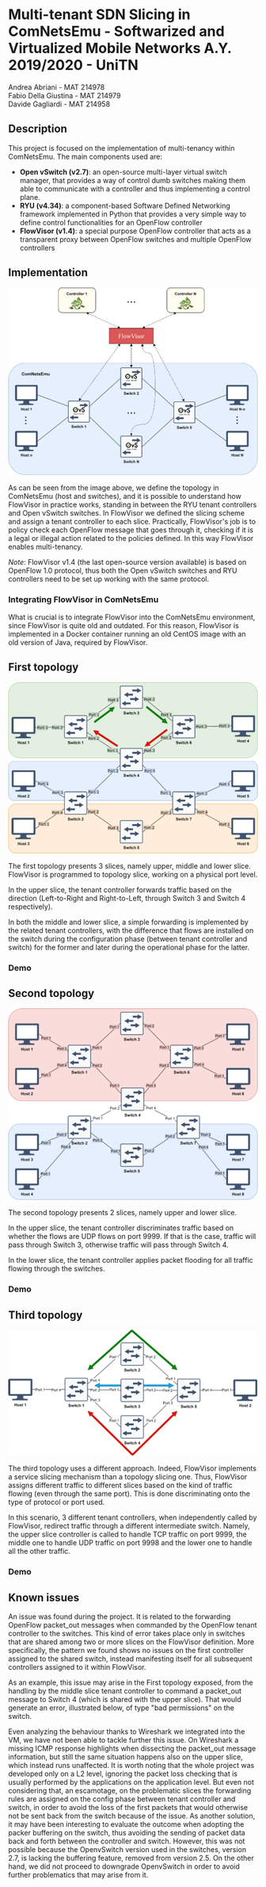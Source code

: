 # Multi-tenant SDN Slicing in ComNetsEmu - Softwarized and Virtualized Mobile Networks A.Y. 2019/2020 - UniTN

Andrea Abriani - MAT 214978  
Fabio Della Giustina - MAT 214979  
Davide Gagliardi - MAT 214958

## Description
This project is focused on the implementation of multi-tenancy within ComNetsEmu.
The main components used are:
- **Open vSwitch (v2.7)**: an open-source multi-layer virtual switch manager, that provides a way of control dumb switches making them able to communicate with a controller and thus implementing a control plane.
- **RYU (v4.34)**: a component-based Software Defined Networking framework implemented in Python that provides a very simple way to define control functionalities for an OpenFlow controller
- **FlowVisor (v1.4)**: a special purpose OpenFlow controller that acts as a transparent proxy between OpenFlow switches and multiple OpenFlow controllers

## Implementation

![alt text](Implementation.png "Implementation")

As can be seen from the image above, we define the topology in ComNetsEmu (host and switches), and it is possible to understand how FlowVisor in practice works, standing in between the RYU tenant controllers and Open vSwitch switches. In FlowVisor we defined the slicing scheme and assign a tenant controller to each slice.
Practically, FlowVisor's job is to policy check each OpenFlow message that goes through it, checking if it is a legal or illegal action related to the policies defined. In this way FlowVisor enables multi-tenancy.

*Note*: FlowVisor v1.4 (the last open-source version available) is based on OpenFlow 1.0 protocol, thus both the Open vSwitch switches and RYU controllers need to be set up working with the same protocol.

### Integrating FlowVisor in ComNetsEmu

What is crucial is to integrate FlowVisor into the ComNetsEmu environment, since FlowVisor is quite old and outdated. For this reason, FlowVisor is implemented in a Docker container running an old CentOS image with an old version of Java, required by FlowVisor.

## First topology

![alt text](Topology1.png "First topology")

The first topology presents 3 slices, namely upper, middle and lower slice. FlowVisor is programmed to topology slice, working on a physical port level.

In the upper slice, the tenant controller forwards traffic based on the direction (Left-to-Right and Right-to-Left, through Switch 3 and Switch 4 respectively).

In both the middle and lower slice, a simple forwarding is implemented by the related tenant controllers, with the difference that flows are installed on the switch during the configuration phase (between tenant controller and switch) for the former and later during the operational phase for the latter.

### Demo

## Second topology

![alt text](Topology2.png "Second topology")

The second topology presents 2 slices, namely upper and lower slice.

In the upper slice, the tenant controller discriminates traffic based on whether the flows are UDP flows on port 9999. If that is the case, traffic will pass through Switch 3, otherwise traffic will pass through Switch 4.

In the lower slice, the tenant controller applies packet flooding for all traffic flowing through the switches.

### Demo


## Third topology

![alt text](Topology3.png "Third topology")

The third topology uses a different approach. Indeed, FlowVisor implements a service slicing mechanism than a topology slicing one. Thus, FlowVisor assigns different traffic to different slices based on the kind of traffic flowing (even through the same port). This is done discriminating onto the type of protocol or port used.

In this scenario, 3 different tenant controllers, when independently called by FlowVisor, redirect traffic through a different intermediate switch. Namely, the upper slice controller is called to handle TCP traffic on port 9999, the middle one to handle UDP traffic on port 9998 and the lower one to handle all the other traffic.

### Demo

## Known issues

An issue was found during the project. It is related to the forwarding OpenFlow packet_out messages when commanded by the OpenFlow tenant controller to the switches. This kind of error takes place only in switches that are shared among two or more slices on the FlowVisor definition. More specifically, the pattern we found shows no issues on the first controller assigned to the shared switch, instead manifesting itself for all subsequent controllers assigned to it within FlowVisor.

As an example, this issue may arise in the First topology exposed, from the handling by the middle slice tenant controller to command a packet_out message to Switch 4 (which is shared with the upper slice). That would generate an error, illustrated below, of type "bad permissions" on the switch.

Even analyzing the behaviour thanks to Wireshark we integrated into the VM, we have not been able to tackle further this issue. On Wireshark a missing ICMP response highlights when dissecting the packet_out message information, but still the same situation happens also on the upper slice, which instead runs unaffected.
It is worth noting that the whole project was developed only on a L2 level, ignoring the packet loss checking that is usually performed by the applications on the application level. But even not considering that, an escamotage, on the problematic slices the forwarding rules are assigned on the config phase between tenant controller and switch, in order to avoid the loss of the first packets that would otherwise not be sent back from the switch because of the issue.
As another solution, it may have been interesting to evaluate the outcome when adopting the packer buffering on the switch, thus avoiding the sending of packet data back and forth between the controller and switch. However, this was not possible because the OpenvSwitch version used in the switches, version 2.7, is lacking the buffering feature, removed from version 2.5. On the other hand, we did not proceed to downgrade OpenvSwitch in order to avoid further problematics that may arise from it.
